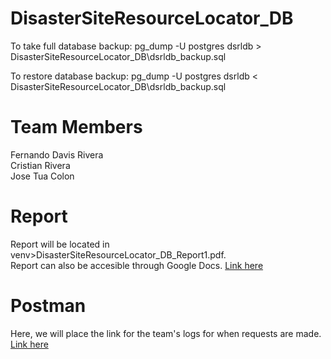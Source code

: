 # DisasterSiteResourceLocator_DB

To take full database backup:
pg_dump -U postgres dsrldb > DisasterSiteResourceLocator_DB\dsrldb_backup.sql

To restore database backup:
pg_dump -U postgres dsrldb < DisasterSiteResourceLocator_DB\dsrldb_backup.sql  

# Team Members
Fernando Davis Rivera  
Cristian Rivera  
Jose Tua Colon  

# Report
Report will be located in venv>DisasterSiteResourceLocator_DB_Report1.pdf.  
Report can also be accesible through Google Docs. [Link here](https://docs.google.com/document/d/153xwtV8uYqAxtGP2Di6aW4pcHZcw13blUjMa0i0hdF0/edit?usp=sharing)

# Postman
Here, we will place the link for the team's logs for when requests are made.
[Link here](https://warped-water-9605.postman.co/workspaces/b6bb794f-58e0-416a-81c5-f831a2e127fd/history)
